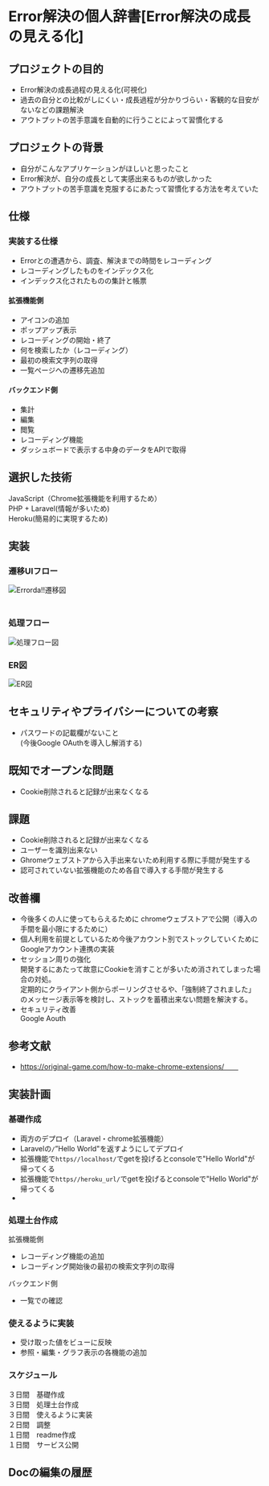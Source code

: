 # Error解決の個人辞書[Error解決の成長の見える化]

## プロジェクトの目的

- Error解決の成長過程の見える化(可視化)  
- 過去の自分との比較がしにくい・成長過程が分かりづらい・客観的な目安がないなどの課題解決  
- アウトプットの苦手意識を自動的に行うことによって習慣化する  

## プロジェクトの背景

- 自分がこんなアプリケーションがほしいと思ったこと  
- Error解決が、自分の成長として実感出来るものが欲しかった
- アウトプットの苦手意識を克服するにあたって習慣化する方法を考えていた  

## 仕様

### 実装する仕様

- Errorとの遭遇から、調査、解決までの時間をレコーディング 
- レコーディングしたものをインデックス化  
- インデックス化されたものの集計と帳票  

#### 拡張機能側

- アイコンの追加  
- ポップアップ表示  
- レコーディングの開始・終了  
- 何を検索したか（レコーディング）
- 最初の検索文字列の取得
- 一覧ページヘの遷移先追加  

#### バックエンド側

- 集計  
- 編集  
- 閲覧  
- レコーディング機能  
- ダッシュボードで表示する中身のデータをAPIで取得  

## 選択した技術

JavaScript（Chrome拡張機能を利用するため）  
PHP + Laravel(情報が多いため)  
Heroku(簡易的に実現するため)  

## 実装

### 遷移UIフロー

![Errorda!!遷移図](https://user-images.githubusercontent.com/75469934/152498350-f81491a2-5315-4083-8ff7-3c4344d160f1.jpeg)  
　  
### 処理フロー

![処理フロー図](https://user-images.githubusercontent.com/75469934/152498410-e3a228c5-2b62-4180-a915-6f8f0263eb59.jpeg)  
  
### ER図

![ER図](https://user-images.githubusercontent.com/75469934/152498453-9bc75ff5-06fc-4c6a-8f1c-ece96614be94.jpeg)  
  



## セキュリティやプライバシーについての考察

- パスワードの記載欄がないこと  
(今後Google OAuthを導入し解消する)  

## 既知でオープンな問題

- Cookie削除されると記録が出来なくなる 

## 課題

- Cookie削除されると記録が出来なくなる  
- ユーザーを識別出来ない      
- Ghromeウェブストアから入手出来ないため利用する際に手間が発生する  
- 認可されていない拡張機能のため各自で導入する手間が発生する  
  

## 改善欄

- 今後多くの人に使ってもらえるために
chromeウェブストアで公開（導入の手間を最小限にするために） 
- 個人利用を前提としているため今後アカウント別でストックしていくために 
Googleアカウント連携の実装  
- セッション周りの強化  
開発するにあたって故意にCookieを消すことが多いため消されてしまった場合の対処。  
定期的にクライアント側からポーリングさせるや、「強制終了されました」のメッセージ表示等を検討し、ストックを蓄積出来ない問題を解決する。  
- セキュリティ改善  
Google Aouth

## 参考文献

- https://original-game.com/how-to-make-chrome-extensions/　　

## 実装計画

### 基礎作成

- 両方のデプロイ（Laravel・chrome拡張機能）
- Laravelの`/`”Hello World"を返すようにしてデプロイ
- 拡張機能で`https//localhost/`でgetを投げるとconsoleで"Hello World"が帰ってくる
- 拡張機能で`https//heroku_url/`でgetを投げるとconsoleで"Hello World"が帰ってくる  
- 

### 処理土台作成

拡張機能側  
- レコーディング機能の追加  
- レコーディング開始後の最初の検索文字列の取得

バックエンド側  
- 一覧での確認

### 使えるように実装

- 受け取った値をビューに反映
- 参照・編集・グラフ表示の各機能の追加  

### スケジュール

３日間　基礎作成  
３日間　処理土台作成  
３日間　使えるように実装  
２日間　調整  
１日間　readme作成  
１日間　サービス公開  

## Docの編集の履歴  

